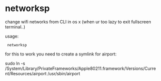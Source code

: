 networksp
=========

change wifi networks from CLI in os x (when ur too lazy to exit fullscreen terminal..)

usage: 

<code> networksp <SSID> <password></code>

for this to work you need to create a symlink for airport:

sudo ln -s /System/Library/PrivateFrameworks/Apple80211.framework/Versions/Current/Resources/airport /usr/sbin/airport